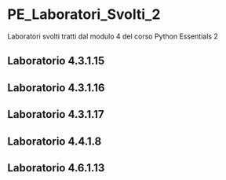 # PE_Laboratori_Svolti_2
Laboratori svolti tratti dal modulo 4 del corso Python Essentials 2

## Laboratorio 4.3.1.15

## Laboratorio 4.3.1.16

## Laboratorio 4.3.1.17

## Laboratorio 4.4.1.8

## Laboratorio 4.6.1.13
